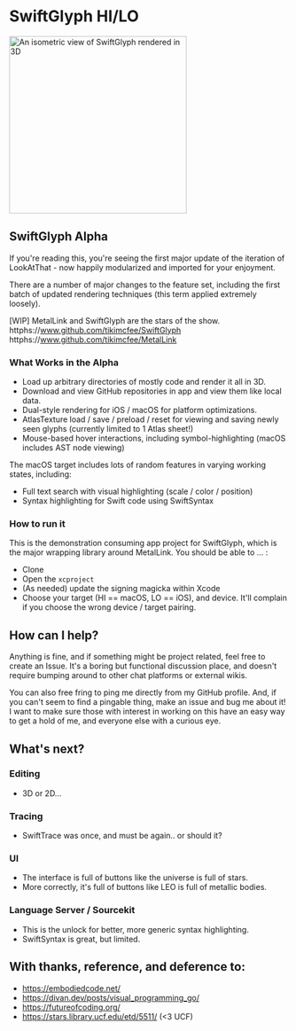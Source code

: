 # SwiftGlyph HI/LO

<img src="./repo_info/features/metal-v2-snapshot.png" alt="An isometric view of SwiftGlyph rendered in 3D" width=320px >

## SwiftGlyph Alpha

If you're reading this, you're seeing the first major update of the iteration of LookAtThat - now happily modularized and imported for your enjoyment.

There are a number of major changes to the feature set, including the first batch of updated rendering techniques (this term applied extremely loosely).

[WIP] MetalLink and SwiftGlyph are the stars of the show.
httphs://www.github.com/tikimcfee/SwiftGlyph
httphs://www.github.com/tikimcfee/MetalLink

### What Works in the Alpha

- Load up arbitrary directories of mostly code and render it all in 3D.
- Download and view GitHub repositories in app and view them like local data.
- Dual-style rendering for iOS / macOS for platform optimizations.
- AtlasTexture load / save / preload / reset for viewing and saving newly seen glyphs (currently limited to 1 Atlas sheet!)
- Mouse-based hover interactions, including symbol-highlighting (macOS includes AST node viewing)

The macOS target includes lots of random features in varying working states, including:

- Full text search with visual highlighting (scale / color / position)
- Syntax highlighting for Swift code using SwiftSyntax
  
### How to run it

This is the demonstration consuming app project for SwiftGlyph, which is the major wrapping library around MetalLink. You should be able to ... :

- Clone
- Open the `xcproject`
- (As needed) update the signing magicka within Xcode
- Choose your target (HI == macOS, LO == iOS), and device. It'll complain if you choose the wrong device / target pairing.  

## How can I help?

Anything is fine, and if something might be project related, feel free to create an Issue. It's a boring but functional discussion place, and doesn't require bumping around to other chat platforms or external wikis.

You can also free fring to ping me directly from my GitHub profile. And, if you can't seem to find a pingable thing, make an issue and bug me about it! I want to make sure those with interest in working on this have an easy way to get a hold of me, and everyone else with a curious eye.

## What's next?

### Editing
- 3D or 2D...

### Tracing
- SwiftTrace was once, and must be again.. or should it?

### UI
- The interface is full of buttons like the universe is full of stars.
- More correctly, it's full of buttons like LEO is full of metallic bodies.

### Language Server / Sourcekit
- This is the unlock for better, more generic syntax highlighting.
- SwiftSyntax is great, but limited.


## With thanks, reference, and deference to:

- https://embodiedcode.net/
- https://divan.dev/posts/visual_programming_go/
- https://futureofcoding.org/
- https://stars.library.ucf.edu/etd/5511/ (<3 UCF)
